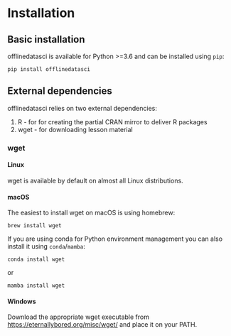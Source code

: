 # Installation

## Basic installation

offlinedatasci is available for Python >=3.6 and can be installed using `pip`:

```
pip install offlinedatasci
```

## External dependencies

offlinedatasci relies on two external dependencies:

1. R - for for creating the partial CRAN mirror to deliver R packages
2. wget - for downloading lesson material

### wget

#### Linux

wget is available by default on almost all Linux distributions.

#### macOS

The easiest to install wget on macOS is using homebrew:

```
brew install wget
```

If you are using conda for Python environment management you can also install it using `conda`/`mamba`:

```
conda install wget
```

or

```
mamba install wget
```

#### Windows

Download the appropriate wget executable from <https://eternallybored.org/misc/wget/> and place it on your PATH.
